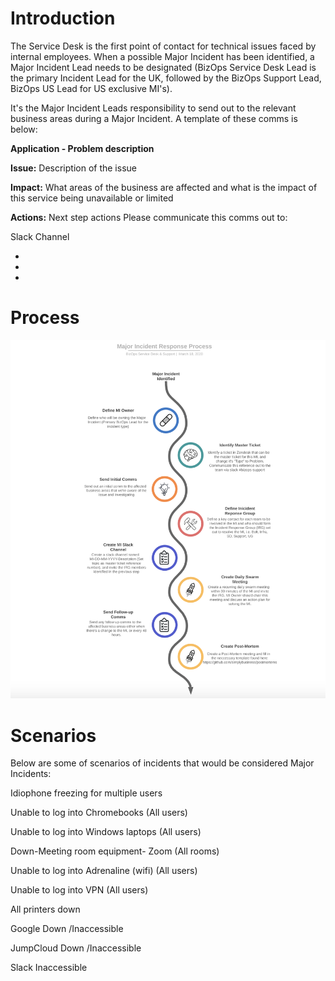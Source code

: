 # Introduction
The Service Desk is the first point of contact for technical issues faced by internal employees. When a possible Major Incident has been identified, a Major Incident Lead needs to be designated (BizOps Service Desk Lead is the primary Incident Lead for the UK, followed by the BizOps Support Lead, BizOps US Lead for US exclusive MI's).

It's the Major Incident Leads responsibility to send out to the relevant business areas during a Major Incident. A template of these comms is below: 

**Application - Problem description**

**Issue:**
Description of the issue
 
**Impact:**
What areas of the business are affected and what is the impact of this service being unavailable or limited
 
**Actions:**
Next step actions 
 Please communicate this comms out to:

Slack Channel

- 

- 

- 

# Process

![process diagram](./mceclip1.png)

# Scenarios
Below are some of scenarios of incidents that would be considered Major Incidents:


Idiophone freezing for multiple users

Unable to log into Chromebooks (All users)

Unable to log into Windows laptops (All users)

Down-Meeting room equipment- Zoom (All rooms)

Unable to log into Adrenaline (wifi) (All users)

Unable to log into VPN (All users)

All printers down

Google Down /Inaccessible

JumpCloud Down /Inaccessible

Slack Inaccessible